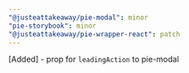 ```yaml
---
"@justeattakeaway/pie-modal": minor
"pie-storybook": minor
"@justeattakeaway/pie-wrapper-react": patch
---
```


[Added] - prop for `leadingAction` to pie-modal
